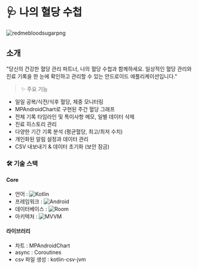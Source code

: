 # 🩺 나의 혈당 수첩


![redmebloodsugarpng](https://github.com/user-attachments/assets/86e295ae-cacc-4ca8-b3f6-5f3f868effdf)

## 소개
"당신의 건강한 혈당 관리 파트너, 나의 혈당 수첩과 함께하세요.
일상적인 혈당 관리와 진료 기록을 한 눈에 확인하고 관리할 수 있는 안드로이드 애플리케이션입니다."

> ✨ 주요 기능
- 일일 공복/식전/식후 혈당, 체중 모니터링
- MPAndroidChart로 구현된 주간 혈당 그래프
- 전체 기록 타임라인 및 특이사항 메모, 일별 데이터 삭제
- 진료 히스토리 관리
- 다양한 기간 기록 분석 (평균혈당, 최고/최저 수치)
- 개인화된 알림 설정과 데이터 관리
- CSV 내보내기 & 데이터 초기화 (보안 잠금)

### 🛠️ 기술 스택
#### Core

- 언어 : ![Kotlin](https://img.shields.io/badge/-Kotlin-7F52FF?style=flat&logo=kotlin&logoColor=white)  
- 프레임워크 : ![Android](https://img.shields.io/badge/-Android-3DDC84?style=flat&logo=android&logoColor=white)
- 데이터베이스 : ![Room](https://img.shields.io/badge/-Room-3DDC84?style=flat&logo=android&logoColor=white)
- 아키텍처 : ![MVVM](https://img.shields.io/badge/-MVVM-FF69B4?style=flat&logo=android&logoColor=white)

#### 라이브러리
- 차트 : MPAndroidChart
- async : Coroutines
- csv 파일 생성 : kotlin-csv-jvm

